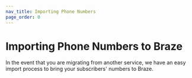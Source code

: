 ```yaml
---
nav_title: Importing Phone Numbers
page_order: 0
---
```


# Importing Phone Numbers to Braze

In the event that you are migrating from another service, we have an easy import process to bring your subscribers' numbers to Braze.
